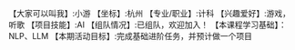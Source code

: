 【大家可以叫我】:小游
【坐标】:杭州
【专业/职业】:计科
【兴趣爱好】:游戏，听歌
【项目技能】:AI
【组队情况】:已组队，欢迎加入！
【本课程学习基础】：NLP、LLM
【本期活动目标】:完成基础进阶任务，并预计做一个项目

